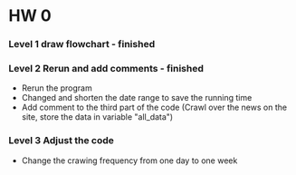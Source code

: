 # HW 0

### Level 1 draw flowchart - finished

### Level 2 Rerun and add comments - finished
* Rerun the program
* Changed and shorten the date range to save the running time
* Add comment to the third part of the code
  (Crawl over the news on the site, store the data in variable "all_data")

### Level 3 Adjust the code
* Change the crawing frequency from one day to one week
